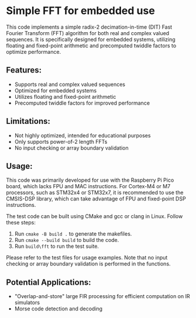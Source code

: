 # Simple FFT for embedded use

This code implements a simple radix-2 decimation-in-time (DIT)  Fast Fourier Transform (FFT) algorithm for both real and complex valued sequences. It is specifically designed for embedded systems, utilizing floating and fixed-point arithmetic and precomputed twiddle factors to optimize performance.

## Features:

- Supports real and complex valued sequences
- Optimized for embedded systems
- Utilizes floating and fixed-point arithmetic
- Precomputed twiddle factors for improved performance

## Limitations:

- Not highly optimized, intended for educational purposes
- Only supports power-of-2 length FFTs
- No input checking or array boundary validation

## Usage:

This code was primarily developed for use with the Raspberry Pi Pico board, which lacks FPU and MAC instructions. For Cortex-M4 or M7 processors, such as STM32x4 or STM32x7, it is recommended to use the CMSIS-DSP library, which can take advantage of FPU and fixed-point DSP instructions.

The test code can be built using CMake and gcc or clang in Linux. Follow these steps:

1. Run `cmake -B build .` to generate the makefiles.
2. Run `cmake --build build` to build the code.
3. Run `build\fft` to run the test suite.

Please refer to the test files for usage examples. Note that no input checking or array boundary validation is performed in the functions.

## Potential Applications:

- "Overlap-and-store" large FIR processing for efficient computation on IR simulators
- Morse code detection and decoding


